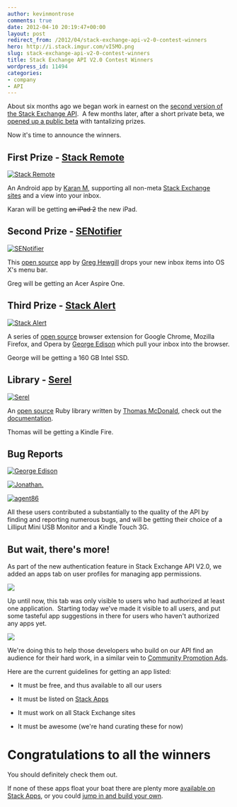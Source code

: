 ```yaml
---
author: kevinmontrose
comments: true
date: 2012-04-10 20:19:47+00:00
layout: post
redirect_from: /2012/04/stack-exchange-api-v2-0-contest-winners
hero: http://i.stack.imgur.com/vI5MO.png
slug: stack-exchange-api-v2-0-contest-winners
title: Stack Exchange API V2.0 Contest Winners
wordpress_id: 11494
categories:
- company
- API
---
```


About six months ago we began work in earnest on the [second version of the Stack Exchange API](https://api.stackexchange.com/).  A few months later, after a short private beta, we [opened up a public beta](http://blog.stackoverflow.com/2011/12/stack-exchange-api-v2-0-public-beta/) with tantalizing prizes.

Now it's time to announce the winners.


## First Prize - [Stack Remote](http://stackapps.com/questions/3178/stack-remote-free-android-app-dedicated-towards-stack-exchange-sites)


[![Stack Remote](http://i.stack.imgur.com/vI5MO.png)](http://stackapps.com/questions/3178/stack-remote-free-android-app-dedicated-towards-stack-exchange-sites)

An Android app by [Karan M](http://stackapps.com/users/9456/karan-m), supporting all non-meta [Stack Exchange sites](http://stackexchange.com/sites) and a view into your inbox.

Karan will be getting <del>an iPad 2</del> the new iPad.


## Second Prize - [SENotifier](http://stackapps.com/questions/3081/senotifier-a-stack-exchange-inbox-notifier-for-mac-os-x)


[![SENotifier](http://hewgill.com/senotifier/senotifier.png)](http://stackapps.com/questions/3081/senotifier-a-stack-exchange-inbox-notifier-for-mac-os-x)

This [open source](https://github.com/ghewgill/senotifier) app by [Greg Hewgill](http://stackapps.com/users/79/greg-hewgill) drops your new inbox items into OS X's menu bar.

Greg will be getting an Acer Aspire One.


## Third Prize - [Stack Alert](http://stackapps.com/questions/2874/stack-alert-google-chrome-extension-keep-tabs-on-your-inbox-without-needing)


[![Stack Alert](http://i.stack.imgur.com/RPVmg.png)](http://stackapps.com/questions/2874/stack-alert-google-chrome-extension-keep-tabs-on-your-inbox-without-needing)

A series of [open source](https://github.com/nathan-osman/Stack-Alert) browser extension for Google Chrome, Mozilla Firefox, and Opera by [George Edison](http://stackapps.com/users/18/george-edison) which pull your inbox into the browser.

George will be getting a 160 GB Intel SSD.


## Library - [Serel](http://stackapps.com/questions/3198/serel-a-ruby-library-with-full-support-for-api-2-0)


[![Serel](http://upload.wikimedia.org/wikipedia/commons/thumb/f/f1/Ruby_logo.png/240px-Ruby_logo.png)](http://stackapps.com/questions/3198/serel-a-ruby-library-with-full-support-for-api-2-0)

An [open source](https://github.com/thomas-mcdonald/serel) Ruby library written by [Thomas McDonald](http://stackapps.com/users/1031/thomas-mcdonald), check out the [documentation](http://serel.tom.is/).

Thomas will be getting a Kindle Fire.


## Bug Reports


[![George Edison](http://stackexchange.com/users/flair/65895.png)](http://stackexchange.com/users/65895/george-edison)

[![Jonathan.](http://stackexchange.com/users/flair/64959.png)](http://stackexchange.com/users/64959/jonathan)

[![agent86](http://stackexchange.com/users/flair/1026765.png)](http://stackexchange.com/users/1026765/agent86)

All these users contributed a substantially to the quality of the API by finding and reporting numerous bugs, and will be getting their choice of a Lilliput Mini USB Monitor and a Kindle Touch 3G.


## But wait, there's more!


As part of the new authentication feature in Stack Exchange API V2.0, we added an apps tab on user profiles for managing app permissions.



[![](http://blog.stackoverflow.com/wp-content/uploads/apps-tab1.png)](http://blog.stackoverflow.com/2012/04/stack-exchange-api-v2-0-contest-winners/apps-tab-2/)

Up until now, this tab was only visible to users who had authorized at least one application.  Starting today we've made it visible to all users, and put some tasteful app suggestions in there for users who haven't authorized any apps yet.

[![](http://blog.stackoverflow.com/wp-content/uploads/featured-apps.png)](http://blog.stackoverflow.com/2012/04/stack-exchange-api-v2-0-contest-winners/featured-apps/)

We're doing this to help those developers who build on our API find an audience for their hard work, in a similar vein to [Community Promotion Ads](http://blog.stackoverflow.com/2011/05/community-promotion-ads/).

Here are the current guidelines for getting an app listed:



	
  * It must be free, and thus available to all our users

	
  * It must be listed on [Stack Apps](http://stackapps.com/?tab=apps)

	
  * It must work on all Stack Exchange sites

	
  * It must be awesome (we're hand curating these for now)




# Congratulations to all the winners


You should definitely check them out.

If none of these apps float your boat there are plenty more [available on Stack Apps](http://stackapps.com/questions/tagged/app), or you could [jump in and build your own](https://api.stackexchange.com/).
